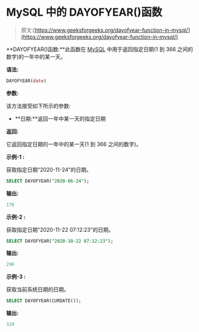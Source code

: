 # MySQL 中的 DAYOFYEAR()函数

> 原文:[https://www.geeksforgeeks.org/dayofyear-function-in-mysql/](https://www.geeksforgeeks.org/dayofyear-function-in-mysql/)

**DAYOFYEAR()函数:**此函数在 [MySQL](https://www.geeksforgeeks.org/sql-tutorial/) 中用于返回指定日期(1 到 366 之间的数字)的一年中的某一天。

**语法:**

```sql
DAYOFYEAR(date)
```

**参数:**

该方法接受如下所示的参数:

*   **日期:**返回一年中某一天的指定日期

**返回:**

它返回指定日期的一年中的某一天(1 到 366 之间的数字)。

**示例-1 :**

获取指定日期“2020-11-24”的日期。

```sql
SELECT DAYOFYEAR("2020-06-24");
```

**输出:**

```sql
176
```

**示例-2 :**

获取指定日期“2020-11-22 07:12:23”的日期。

```sql
SELECT DAYOFYEAR("2020-10-22 07:12:23");
```

**输出:**

```sql
296
```

**示例-3 :**

获取当前系统日期的日期。

```sql
SELECT DAYOFYEAR(CURDATE());
```

**输出:**

```sql
329
```